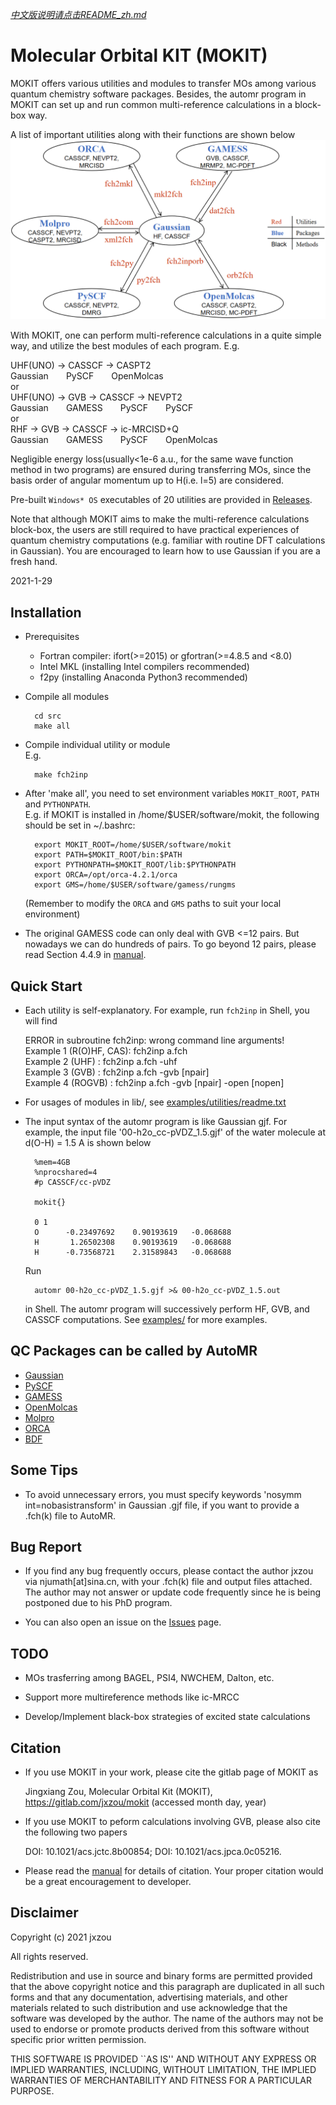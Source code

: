 *[中文版说明请点击README_zh.md](README_zh.md)*
# Molecular Orbital KIT (MOKIT)
MOKIT offers various utilities and modules to transfer MOs among various quantum
chemistry software packages. Besides, the automr program in MOKIT can set up and
run common multi-reference calculations in a block-box way.

A list of important utilities along with their functions are shown below
![MOKIT utilities with their functions](doc/orbital_transfer.png)

With MOKIT, one can perform multi-reference calculations in a quite simple way,
and utilize the best modules of each program. E.g.

  UHF(UNO) -> CASSCF -> CASPT2  
  Gaussian&emsp;&emsp;PySCF&emsp;&emsp;OpenMolcas  
or  
  UHF(UNO) -> GVB   -> CASSCF -> NEVPT2  
  Gaussian&emsp;&emsp;GAMESS&emsp;&emsp;PySCF&emsp;&emsp;PySCF  
or   
  RHF      -> GVB   -> CASSCF -> ic-MRCISD+Q  
  Gaussian&emsp;&emsp;GAMESS&emsp;&emsp;PySCF&emsp;&emsp;OpenMolcas

Negligible energy loss(usually<1e-6 a.u., for the same wave function method in two
programs) are ensured during transferring MOs, since the basis order of angular
momentum up to H(i.e. l=5) are considered.

Pre-built `Windows* OS` executables of 20 utilities are provided in [Releases](https://gitlab.com/jxzou/mokit/-/releases).

Note that although MOKIT aims to make the multi-reference calculations block-box,
the users are still required to have practical experiences of quantum chemistry
computations (e.g. familiar with routine DFT calculations in Gaussian). You are
encouraged to learn how to use Gaussian if you are a fresh hand.

2021-1-29

Installation
------------

* Prerequisites
    - Fortran compiler: ifort(>=2015) or gfortran(>=4.8.5 and <8.0)
    - Intel MKL (installing Intel compilers recommended)
    - f2py (installing Anaconda Python3 recommended)

* Compile all modules

        cd src
        make all

* Compile individual utility or module  
  E.g.

        make fch2inp

* After 'make all', you need to set environment variables `MOKIT_ROOT`, `PATH` and `PYTHONPATH`.  
  E.g. if MOKIT is installed in /home/$USER/software/mokit, the following should be set in ~/.bashrc:

        export MOKIT_ROOT=/home/$USER/software/mokit
        export PATH=$MOKIT_ROOT/bin:$PATH
        export PYTHONPATH=$MOKIT_ROOT/lib:$PYTHONPATH
        export ORCA=/opt/orca-4.2.1/orca
        export GMS=/home/$USER/software/gamess/rungms

  (Remember to modify the `ORCA` and `GMS` paths to suit your local environment)

* The original GAMESS code can only deal with GVB <=12 pairs. But nowadays we
  can do hundreds of pairs. To go beyond 12 pairs, please read Section 4.4.9 in
  [manual](doc/).

Quick Start
-----------
* Each utility is self-explanatory. For example, run `fch2inp` in Shell,
  you will find

   ERROR in subroutine fch2inp: wrong command line arguments!  
   Example 1 (R(O)HF, CAS): fch2inp a.fch  
   Example 2 (UHF)        : fch2inp a.fch -uhf  
   Example 3 (GVB)        : fch2inp a.fch -gvb [npair]  
   Example 4 (ROGVB)      : fch2inp a.fch -gvb [npair] -open [nopen]

* For usages of modules in lib/, see [examples/utilities/readme.txt](examples/utilities/readme.txt)

* The input syntax of the automr program is like Gaussian gjf. For example, the input
  file '00-h2o_cc-pVDZ_1.5.gjf' of the water molecule at d(O-H) = 1.5 A is shown below

        %mem=4GB
        %nprocshared=4
        #p CASSCF/cc-pVDZ
        
        mokit{}
        
        0 1
        O      -0.23497692    0.90193619   -0.068688
        H       1.26502308    0.90193619   -0.068688
        H      -0.73568721    2.31589843   -0.068688

  Run

        automr 00-h2o_cc-pVDZ_1.5.gjf >& 00-h2o_cc-pVDZ_1.5.out

  in Shell. The automr program will successively perform HF, GVB, and CASSCF
  computations. See [examples/](examples/) for more examples.

QC Packages can be called by AutoMR
----------
* [Gaussian](http://gaussian.com/)
* [PySCF](https://github.com/pyscf/pyscf)
* [GAMESS](https://www.msg.chem.iastate.edu/gamess/index.html)
* [OpenMolcas](https://gitlab.com/Molcas/OpenMolcas)
* [Molpro](https://www.molpro.net/)
* [ORCA](https://orcaforum.kofo.mpg.de)
* [BDF](http://182.92.69.169:7226/Introduction)

Some Tips
---------
* To avoid unnecessary errors, you must specify keywords 'nosymm int=nobasistransform'
  in Gaussian .gjf file, if you want to provide a .fch(k) file to AutoMR.

Bug Report
----------
* If you find any bug frequently occurs, please contact the author jxzou via njumath[at]sina.cn,
  with your .fch(k) file and output files attached. The author may not answer or update code
  frequently since he is being postponed due to his PhD program.

* You can also open an issue on the [Issues](https://gitlab.com/jxzou/mokit/-/issues) page.

TODO
----
* MOs trasferring among BAGEL, PSI4, NWCHEM, Dalton, etc.

* Support more multireference methods like ic-MRCC

* Develop/Implement black-box strategies of excited state calculations

Citation
--------
* If you use MOKIT in your work, please cite the gitlab page of MOKIT as

   Jingxiang Zou, Molecular Orbital Kit (MOKIT), https://gitlab.com/jxzou/mokit (accessed month day, year)

* If you use MOKIT to peform calculations involving GVB, please also cite the following two papers

   DOI: 10.1021/acs.jctc.8b00854; DOI: 10.1021/acs.jpca.0c05216.

* Please read the [manual](doc/) for details of citation. Your proper citation
  would be a great encouragement to developer.

Disclaimer
----------
Copyright (c) 2021 jxzou

All rights reserved.

Redistribution and use in source and binary forms are permitted provided that the above copyright notice and this paragraph are duplicated in all such forms and that any documentation, advertising materials, and other materials related to such distribution and use acknowledge that the software was developed by the author. The name of the authors may not be used to endorse or promote products derived from this software without specific prior written permission.

THIS SOFTWARE IS PROVIDED ``AS IS'' AND WITHOUT ANY EXPRESS OR IMPLIED WARRANTIES, INCLUDING, WITHOUT LIMITATION, THE IMPLIED WARRANTIES OF MERCHANTABILITY AND FITNESS FOR A PARTICULAR PURPOSE.

